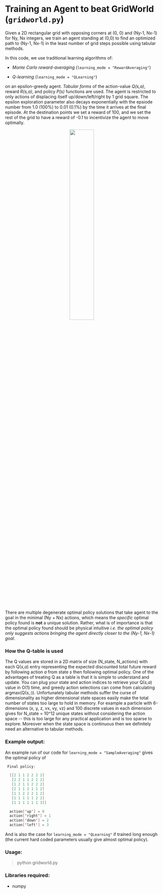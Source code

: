 # Training an Agent to beat GridWorld (`gridworld.py`)

Given a 2D rectangular grid with opposing corners at (0, 0) and (Ny-1, Nx-1) for Ny, Nx integers, we train an agent standing at (0,0) to find an optimized path to (Ny-1, Nx-1) in the least number of grid steps possible using tabular methods. 

In this code, we use traditional learning algorithms of:

* *Monte Carlo reward-averaging* (`learning_mode = "RewardAveraging"`)

* *Q-learning* (`learning_mode = "QLearning"`)

on an epsilon-greedy agent. *Tabular forms* of the action-value *Q(s,a)*, reward *R(s,a)*, and policy *P(s)* functions are used. The agent is restricted to only actions of displacing itself up/down/left/right by 1 grid square. The epsilon exploration parameter also decays exponentially with the epsiode number from 1.0 (100%) to 0.01 (0.1%) by the time it arrives at the final episode. At the destination points we set a reward of 100, and we set the rest of the grid to have a reward of -0.1 to incentivize the agent to move optimally. 

<p align="center">
<img src="https://github.com/ankonzoid/Deep-Reinforcement-Learning-Tutorials/blob/master/gridworld/images/coverart.png" width="40%">
</p>

There are multiple degenerate optimal policy solutions that take agent to the goal in the minimal (Ny + Nx) actions, which means the _specific_ optimal policy found is **not** a unique solution. Rather, what is of importance is that the optimal policy found should be physical intuitive *i.e. the optimal policy only suggests actions bringing the agent directly closer to the (Ny-1, Nx-1) goal*. 

### How the Q-table is used

The Q values are stored in a 2D matrix of size (N_state, N_actions) with each Q(*s*,*a*) entry representing the expected discounted total future reward by following action *a* from state *s* then following optimal policy. One of the advantages of treating Q as a table is that it is simple to understand and update. You can plug your state and action indices to retrieve your Q(*s*,*a*) value in O(1) time, and greedy action selections can come from calculating argmax(Q(*s*,:)). Unfortunately tabular methods suffer the curse of dimensionality as higher dimensional state spaces easily make the total number of states too large to hold in memory. For example a particle with 6-dimensions (x, y, z, vx, vy, vz) and 100 discrete values in each dimension gives for N_state = 10^12 unique states without considering the action space -- this is too large for any practical application and is too sparse to explore. Moreover when the state space is continuous then we definitely need an alternative to tabular methods.

### Example output:

An example run of our code for `learning_mode = "SampleAveraging"` gives the optimal policy of

```swift
 Final policy:

  [[2 1 1 2 2 2 2]
   [2 2 1 1 2 1 2]
   [1 2 1 1 2 2 2]
   [2 1 1 2 1 1 2]
   [1 1 2 2 2 1 2]
   [1 1 1 1 1 2 2]
   [1 1 1 1 1 1 3]]

  action['up'] = 0
  action['right'] = 1
  action['down'] = 2
  action['left'] = 3
```

And is also the case for `learning_mode = "QLearning"` if trained long enough (the current hard coded parameters usually give almost optimal policy).

### Usage:

> python gridworld.py

### Libraries required:

* numpy
